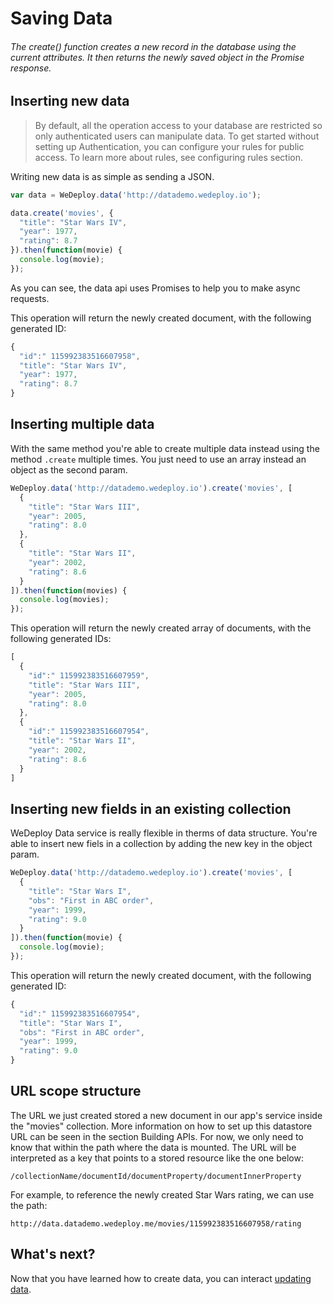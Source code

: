# Saving Data

###### The create() function creates a new record in the database using the current attributes. It then returns the newly saved object in the Promise response.

<!-- <article id="inserting-new-data"> -->

## Inserting new data

> By default, all the operation access to your database are restricted so only authenticated users can manipulate data. To get started without setting up Authentication, you can configure your rules for public access. To learn more about rules, see configuring rules section.

Writing new data is as simple as sending a JSON.

```js
var data = WeDeploy.data('http://datademo.wedeploy.io');

data.create('movies', {
  "title": "Star Wars IV",
  "year": 1977,
  "rating": 8.7
}).then(function(movie) {
  console.log(movie);
});

```
As you can see, the data api uses Promises to help you to make async requests.

This operation will return the newly created document, with the following generated ID:

```js
{
  "id":" 115992383516607958",
  "title": "Star Wars IV",
  "year": 1977,
  "rating": 8.7
}
```
<!-- </article> -->

<!-- <article id="inserting-multiple-data"> -->

## Inserting multiple data

With the same method you're able to create multiple data instead using the method `.create` multiple times.
You just need to use an array instead an object as the second param.

```js
WeDeploy.data('http://datademo.wedeploy.io').create('movies', [
  {
    "title": "Star Wars III",
    "year": 2005,
    "rating": 8.0
  },
  {
    "title": "Star Wars II",
    "year": 2002,
    "rating": 8.6
  }
]).then(function(movies) {
  console.log(movies);
});

```

This operation will return the newly created array of documents, with the following generated IDs:

```js
[
  {
    "id":" 115992383516607959",
    "title": "Star Wars III",
    "year": 2005,
    "rating": 8.0
  },
  {
    "id":" 115992383516607954",
    "title": "Star Wars II",
    "year": 2002,
    "rating": 8.6
  }
]
```
<!-- </article> -->

<!-- <article id="inserting-new-fields-in-an-existing-collection"> -->

## Inserting new fields in an existing collection

WeDeploy Data service is really flexible in therms of data structure. You're able to insert new fiels in a collection by adding the new key in the object param.

```js
WeDeploy.data('http://datademo.wedeploy.io').create('movies', [
  {
    "title": "Star Wars I",
    "obs": "First in ABC order",
    "year": 1999,
    "rating": 9.0
  }
]).then(function(movie) {
  console.log(movie);
});

```

This operation will return the newly created document, with the following generated ID:

```js
{
  "id":" 115992383516607954",
  "title": "Star Wars I",
  "obs": "First in ABC order",
  "year": 1999,
  "rating": 9.0
}
```

<!-- </article> -->

<!-- <article id="url-scope-structure"> -->

## URL scope structure

The URL we just created stored a new document in our app's service inside the "movies" collection. More information on how to set up this datastore URL can be seen in the section Building APIs. For now, we only need to know that within the path where the data is mounted. The URL will be interpreted as a key that points to a stored resource like the one below:

```text
/collectionName/documentId/documentProperty/documentInnerProperty
```

For example, to reference the newly created Star Wars rating, we can use the path:

```text
http://data.datademo.wedeploy.me/movies/115992383516607958/rating
```
<!-- </article> -->

## What's next?

Now that you have learned how to create data, you can interact [updating data](/docs/data/js/updating-data.html).
